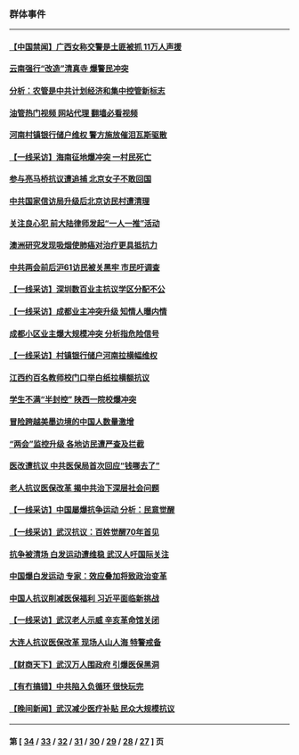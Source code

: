 ### 群体事件
---
#### [【中国禁闻】广西女称交警是土匪被抓 11万人声援](../../pages/ncid279/n14006869.md?06040845) 
#### [云南强行“改造”清真寺 爆警民冲突](../../pages/ncid279/n14005561.md?06040845) 
#### [分析：农管是中共计划经济和集中控管新标志](../../pages/ncid279/n14000665.md?06040845) 
#### [油管热门视频 网站代理 翻墙必看视频](http://138.2.39.72:81/youtube.html?epic-marker?06040845)
#### [河南村镇银行储户维权 警方施放催泪瓦斯驱散](../../pages/ncid279/n13998750.md?06040845) 
#### [【一线采访】海南征地爆冲突 一村民死亡](../../pages/ncid279/n13989137.md?06040845) 
#### [参与亮马桥抗议遭追捕 北京女子不敢回国](../../pages/ncid279/n13985420.md?06040845) 
#### [中共国家信访局升级后北京访民村遭清理](../../pages/ncid279/n13984826.md?06040845) 
#### [关注良心犯 前大陆律师发起“一人一推”活动](../../pages/ncid279/n13980524.md?06040845) 
#### [澳洲研究发现吸烟使肺癌对治疗更具抵抗力](../../pages/ncid279/n13977762.md?06040845) 
#### [中共两会前后沪61访民被关黑牢 市民吁调查](../../pages/ncid279/n13976054.md?06040845) 
#### [【一线采访】深圳数百业主抗议学区分配不公](../../pages/ncid279/n13976680.md?06040845) 
#### [【一线采访】成都业主冲突升级 知情人曝内情](../../pages/ncid279/n13965289.md?06040845) 
#### [成都小区业主爆大规模冲突 分析指危险信号](../../pages/ncid279/n13964520.md?06040845) 
#### [【一线采访】村镇银行储户河南拉横幅维权](../../pages/ncid279/n13964555.md?06040845) 
#### [江西约百名教师校门口举白纸拉横额抗议](../../pages/ncid279/n13958579.md?06040845) 
#### [学生不满“半封控” 陕西一院校爆冲突](../../pages/ncid279/n13946647.md?06040845) 
#### [冒险跨越美墨边境的中国人数量激增](../../pages/ncid279/n13946742.md?06040845) 
#### [“两会”监控升级 各地访民遭严查及拦截](../../pages/ncid279/n13942702.md?06040845) 
#### [医改遭抗议 中共医保局首次回应“钱哪去了”](../../pages/ncid279/n13938290.md?06040845) 
#### [老人抗议医保改革 揭中共治下深层社会问题](../../pages/ncid279/n13934963.md?06040845) 
#### [【一线采访】中国屡爆抗争运动 分析：民意觉醒](../../pages/ncid279/n13934024.md?06040845) 
#### [【一线采访】武汉抗议：百姓觉醒70年首见](../../pages/ncid279/n13931265.md?06040845) 
#### [抗争被清场 白发运动遭维稳 武汉人吁国际关注](../../pages/ncid279/n13931147.md?06040845) 
#### [中国爆白发运动 专家：效应叠加将致政治变革](../../pages/ncid279/n13931004.md?06040845) 
#### [中国人抗议削减医保福利 习近平面临新挑战](../../pages/ncid279/n13930530.md?06040845) 
#### [【一线采访】武汉老人示威 辛亥革命馆关闭](../../pages/ncid279/n13930368.md?06040845) 
#### [大连人抗议医保改革 现场人山人海 特警戒备](../../pages/ncid279/n13930248.md?06040845) 
#### [【财商天下】武汉万人围政府 引爆医保黑洞](../../pages/ncid279/n13927281.md?06040845) 
#### [【有冇搞错】中共陷入负循环 很快玩完](../../pages/ncid279/n13926140.md?06040845) 
#### [【晚间新闻】武汉减少医疗补贴 民众大规模抗议](../../pages/ncid279/n13925524.md?06040845) 

---
#### 第 [ [34](./34.md?06040845) / [33](./33.md?06040845) / [32](./32.md?06040845) / [31](./31.md?06040845) / [30](./30.md?06040845) / [29](./29.md?06040845) / [28](./28.md?06040845) / [27](./27.md?06040845) ] 页

